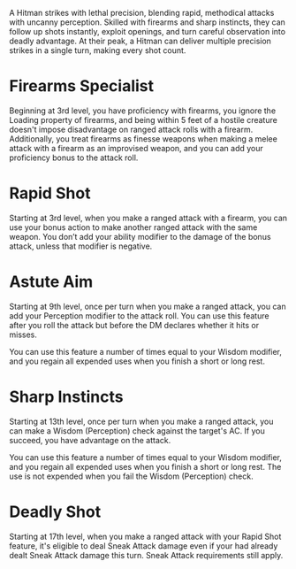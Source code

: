 A Hitman strikes with lethal precision, blending rapid, methodical attacks with uncanny perception. Skilled with firearms and sharp instincts, they can follow up shots instantly, exploit openings, and turn careful observation into deadly advantage. At their peak, a Hitman can deliver multiple precision strikes in a single turn, making every shot count.

# Firearms Specialist
Beginning at 3rd level, you have proficiency with firearms, you ignore the Loading property of firearms, and being within 5 feet of a hostile creature doesn't impose disadvantage on ranged attack rolls with a firearm. Additionally, you treat firearms as finesse weapons when making a melee attack with a firearm as an improvised weapon, and you can add your proficiency bonus to the attack roll.

# Rapid Shot
Starting at 3rd level, when you make a ranged attack with a firearm, you can use your bonus action to make another ranged attack with the same weapon. You don’t add your ability modifier to the damage of the bonus attack, unless that modifier is negative.

# Astute Aim 
Starting at 9th level, once per turn when you make a ranged attack, you can add your Perception modifier to the attack roll. You can use this feature after you roll the attack but before the DM declares whether it hits or misses.

You can use this feature a number of times equal to your Wisdom modifier, and you regain all expended uses when you finish a short or long rest.

# Sharp Instincts
Starting at 13th level, once per turn when you make a ranged attack, you can make a Wisdom (Perception) check against the target's AC. If you succeed, you have advantage on the attack.

You can use this feature a number of times equal to your Wisdom modifier, and you regain all expended uses when you finish a short or long rest. The use is not expended when you fail the Wisdom (Perception) check.

# Deadly Shot
Starting at 17th level, when you make a ranged attack with your Rapid Shot feature, it's eligible to deal Sneak Attack damage even if your had already dealt Sneak Attack damage this turn. Sneak Attack requirements still apply.